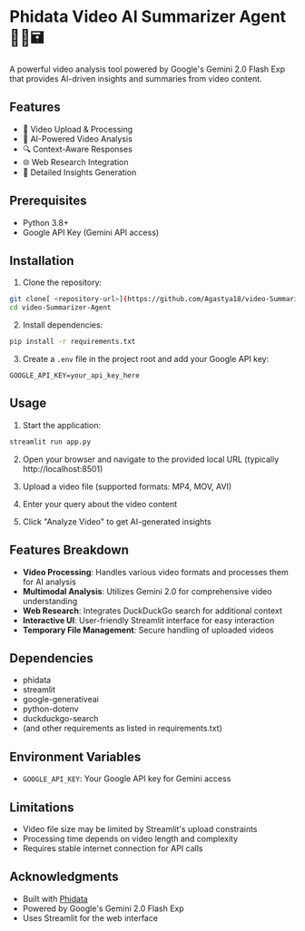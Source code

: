 # Phidata Video AI Summarizer Agent 🎥🎤🖬

A powerful video analysis tool powered by Google's Gemini 2.0 Flash Exp that provides AI-driven insights and summaries from video content.

## Features

- 🎥 Video Upload & Processing
- 🤖 AI-Powered Video Analysis
- 🔍 Context-Aware Responses
- 🌐 Web Research Integration
- 📝 Detailed Insights Generation

## Prerequisites

- Python 3.8+
- Google API Key (Gemini API access)

## Installation

1. Clone the repository:
```bash
git clone[ <repository-url>](https://github.com/Agastya18/video-Summarizer-Agent.git)
cd video-Summarizer-Agent
```

2. Install dependencies:
```bash
pip install -r requirements.txt
```

3. Create a `.env` file in the project root and add your Google API key:
```
GOOGLE_API_KEY=your_api_key_here
```

## Usage

1. Start the application:
```bash
streamlit run app.py
```

2. Open your browser and navigate to the provided local URL (typically http://localhost:8501)

3. Upload a video file (supported formats: MP4, MOV, AVI)

4. Enter your query about the video content

5. Click "Analyze Video" to get AI-generated insights

## Features Breakdown

- **Video Processing**: Handles various video formats and processes them for AI analysis
- **Multimodal Analysis**: Utilizes Gemini 2.0 for comprehensive video understanding
- **Web Research**: Integrates DuckDuckGo search for additional context
- **Interactive UI**: User-friendly Streamlit interface for easy interaction
- **Temporary File Management**: Secure handling of uploaded videos

## Dependencies

- phidata
- streamlit
- google-generativeai
- python-dotenv
- duckduckgo-search
- (and other requirements as listed in requirements.txt)

## Environment Variables

- `GOOGLE_API_KEY`: Your Google API key for Gemini access

## Limitations

- Video file size may be limited by Streamlit's upload constraints
- Processing time depends on video length and complexity
- Requires stable internet connection for API calls




## Acknowledgments

- Built with [Phidata](https://github.com/phidatahq/phidata)
- Powered by Google's Gemini 2.0 Flash Exp
- Uses Streamlit for the web interface
